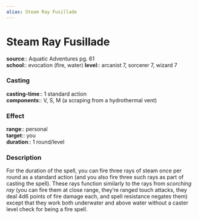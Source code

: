 ```yaml
---
alias: Steam Ray Fusillade
---
```


# Steam Ray Fusillade 

**source**:: Aquatic Adventures pg. 61  
**school**:: evocation (fire, water)
**level**:: arcanist 7, sorcerer 7, wizard 7

### Casting 

**casting-time**:: 1 standard action  
**components**:: V, S, M (a scraping from a hydrothermal vent)

### Effect 

**range**:: personal  
**target**:: you  
**duration**:: 1 round/level

### Description 

For the duration of the spell, you can fire three rays of steam once per round as a standard action (and you also fire three such rays as part of casting the spell). These rays function similarly to the rays from *scorching ray* (you can fire them at close range, they’re ranged touch attacks, they deal 4d6 points of fire damage each, and spell resistance negates them) except that they work both underwater and above water without a caster level check for being a fire spell.
